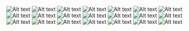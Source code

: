 ![Alt text](LLaMA4Recipe/KSC2023%EB%B0%9C%ED%91%9C/%EC%8A%AC%EB%9D%BC%EC%9D%B4%EB%93%9C1.PNG) ![Alt text](LLaMA4Recipe/KSC2023%EB%B0%9C%ED%91%9C/%EC%8A%AC%EB%9D%BC%EC%9D%B4%EB%93%9C2.PNG) ![Alt text](LLaMA4Recipe/KSC2023%EB%B0%9C%ED%91%9C/%EC%8A%AC%EB%9D%BC%EC%9D%B4%EB%93%9C3.PNG) ![Alt text](LLaMA4Recipe/KSC2023%EB%B0%9C%ED%91%9C/%EC%8A%AC%EB%9D%BC%EC%9D%B4%EB%93%9C4.PNG) ![Alt text](LLaMA4Recipe/KSC2023%EB%B0%9C%ED%91%9C/%EC%8A%AC%EB%9D%BC%EC%9D%B4%EB%93%9C5.PNG) ![Alt text](LLaMA4Recipe/KSC2023%EB%B0%9C%ED%91%9C/%EC%8A%AC%EB%9D%BC%EC%9D%B4%EB%93%9C6.PNG) ![Alt text](LLaMA4Recipe/KSC2023%EB%B0%9C%ED%91%9C/%EC%8A%AC%EB%9D%BC%EC%9D%B4%EB%93%9C7.PNG) ![Alt text](LLaMA4Recipe/KSC2023%EB%B0%9C%ED%91%9C/%EC%8A%AC%EB%9D%BC%EC%9D%B4%EB%93%9C8.PNG) ![Alt text](LLaMA4Recipe/KSC2023%EB%B0%9C%ED%91%9C/%EC%8A%AC%EB%9D%BC%EC%9D%B4%EB%93%9C9.PNG) ![Alt text](LLaMA4Recipe/KSC2023%EB%B0%9C%ED%91%9C/%EC%8A%AC%EB%9D%BC%EC%9D%B4%EB%93%9C10.PNG) ![Alt text](LLaMA4Recipe/KSC2023%EB%B0%9C%ED%91%9C/%EC%8A%AC%EB%9D%BC%EC%9D%B4%EB%93%9C11.PNG) ![Alt text](LLaMA4Recipe/KSC2023%EB%B0%9C%ED%91%9C/%EC%8A%AC%EB%9D%BC%EC%9D%B4%EB%93%9C12.PNG) ![Alt text](LLaMA4Recipe/KSC2023%EB%B0%9C%ED%91%9C/%EC%8A%AC%EB%9D%BC%EC%9D%B4%EB%93%9C13.PNG) ![Alt text](LLaMA4Recipe/KSC2023%EB%B0%9C%ED%91%9C/%EC%8A%AC%EB%9D%BC%EC%9D%B4%EB%93%9C14.PNG) ![Alt text](LLaMA4Recipe/KSC2023%EB%B0%9C%ED%91%9C/%EC%8A%AC%EB%9D%BC%EC%9D%B4%EB%93%9C15.PNG) ![Alt text](LLaMA4Recipe/KSC2023%EB%B0%9C%ED%91%9C/%EC%8A%AC%EB%9D%BC%EC%9D%B4%EB%93%9C16.PNG) ![Alt text](LLaMA4Recipe/KSC2023%EB%B0%9C%ED%91%9C/%EC%8A%AC%EB%9D%BC%EC%9D%B4%EB%93%9C17.PNG) ![Alt text](LLaMA4Recipe/KSC2023%EB%B0%9C%ED%91%9C/%EC%8A%AC%EB%9D%BC%EC%9D%B4%EB%93%9C18.PNG) ![Alt text](LLaMA4Recipe/KSC2023%EB%B0%9C%ED%91%9C/%EC%8A%AC%EB%9D%BC%EC%9D%B4%EB%93%9C19.PNG) ![Alt text](LLaMA4Recipe/KSC2023%EB%B0%9C%ED%91%9C/%EC%8A%AC%EB%9D%BC%EC%9D%B4%EB%93%9C20.PNG) ![Alt text](LLaMA4Recipe/KSC2023%EB%B0%9C%ED%91%9C/%EC%8A%AC%EB%9D%BC%EC%9D%B4%EB%93%9C21.PNG)